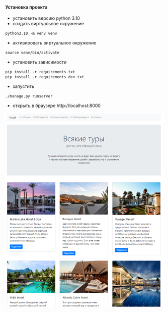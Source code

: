 #### Установка проекта

- установить версию python 3.10
- создать виртуальное окружение 
```shell script
python3.10 -m venv venv
```
- активировать виртуальное окружение
```shell script
source venv/bin/activate
```
- установить зависимости
```shell script
pip install -r requirements.txt
pip install -r requirements_dev.txt
```
- запустить
```shell script
./manage.py runserver
```
- открыть в браузере http://localhost:8000 

![alt text](screenshots/tours.PNG?raw=true)
